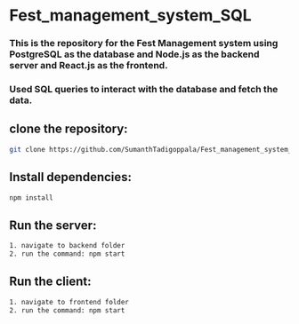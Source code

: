 # Fest_management_system_SQL
### This is the repository for the Fest Management system using PostgreSQL as the database and Node.js as the backend server and React.js as the frontend.
### Used SQL queries to interact with the database and fetch the data.

## clone the repository:
```bash
git clone https://github.com/SumanthTadigoppala/Fest_management_system_SQL.git
```
## Install dependencies:
```bash
npm install
```
## Run the server:
```bash
1. navigate to backend folder
2. run the command: npm start
```
## Run the client:
```bash
1. navigate to frontend folder
2. run the command: npm start
```